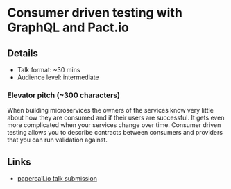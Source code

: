 # Consumer driven testing with GraphQL and Pact.io

## Details

* Talk format: ~30 mins
* Audience level: intermediate

### Elevator pitch (~300 characters)

When building microservices the owners of the services know very little about how they are consumed and if their users are successful. It gets even more complicated when your services change over time. Consumer driven testing allows you to describe contracts between consumers and providers that you can run validation against.

## Links

* [papercall.io talk submission](https://www.papercall.io/talks/new)
